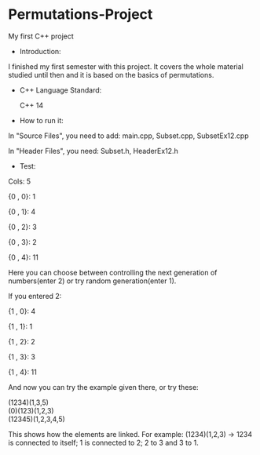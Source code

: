 # Permutations-Project
My first C++ project

- Introduction:

I finished my first semester with this project. It covers the whole material studied until then and it is based on
the basics of permutations.

- C++ Language Standard:

  C++ 14

- How to run it:

In "Source Files", you need to add: main.cpp, Subset.cpp, SubsetEx12.cpp

In "Header Files", you need: Subset.h, HeaderEx12.h

- Test:

Cols: 5

{0 , 0}: 1

{0 , 1}: 4

{0 , 2}: 3

{0 , 3}: 2

{0 , 4}: 11

Here you can choose between controlling the next generation of numbers(enter 2) or try random generation(enter 1).

If you entered 2:

{1 , 0}: 4

{1 , 1}: 1

{1 , 2}: 2

{1 , 3}: 3

{1 , 4}: 11

And now you can try the example given there, or try these:

(1234)(1,3,5)   
(0)(123)(1,2,3)   
(12345)(1,2,3,4,5)

This shows how the elements are linked. For example: (1234)(1,2,3) -> 1234 is connected to itself; 1 is connected to 2; 2 to 3 and 3 to 1.
